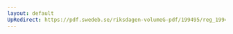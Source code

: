 ```yaml
---
layout: default
UpRedirect: https://pdf.swedeb.se/riksdagen-volumeG-pdf/199495/reg_199495/reg_199495_0107.pdf
---
```

